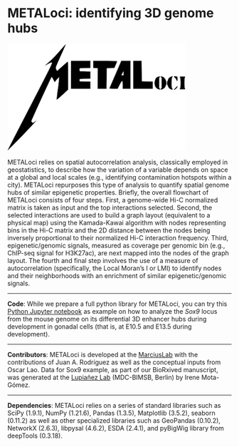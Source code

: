 # METALoci: identifying 3D genome hubs

![alt METALoci](https://github.com/3DGenomes/Sox9_METALoci/blob/main/METALoci_logo.png)

METALoci relies on spatial autocorrelation analysis, classically employed in geostatistics, to describe how the variation of a variable depends on space at a global and local scales (e.g., identifying contamination hotspots within a city). METALoci repurposes this type of analysis to quantify spatial genome hubs of similar epigenetic properties. Briefly, the overall flowchart of METALoci consists of four steps. First, a genome-wide Hi-C normalized matrix is taken as input and the top interactions selected. Second, the selected interactions are used to build a graph layout (equivalent to a physical map) using the Kamada-Kawai algorithm with nodes representing bins in the Hi-C matrix and the 2D distance between the nodes being inversely proportional to their normalized Hi-C interaction frequency. Third, epigenetic/genomic signals, measured as coverage per genomic bin (e.g., ChIP-seq signal for H3K27ac), are next mapped into the nodes of the graph layout. The fourth and final step involves the use of a measure of autocorrelation (specifically, the Local Moran’s I or LMI) to identify nodes and their neighborhoods with an enrichment of similar epigenetic/genomic signals.
*****
**Code**: While we prepare a full python library for METALoci, you can try this [Python Jupyter notebook](https://github.com/3DGenomes/Sox9_METALoci/blob/main/Sox9_E13.5_METALoci.ipynb) as example on how to analyze the *Sox9* locus from the mouse genome on its differential 3D enhancer hubs during development in gonadal cells (that is, at E10.5 and E13.5 during development).
*****
**Contributors**: METALoci is developed at the [MarciusLab](http://www.marciuslab.org) with the contributions of Juan A. Rodríguez as well as the conceptual inputs from Oscar Lao. Data for Sox9 example, as part of our BioRxived manuscript, was generated at the [Lupiañez Lab](https://lupilab.wordpress.com) (MDC-BIMSB, Berlin) by Irene Mota-Gómez.
*****
**Dependencies**: METALoci relies on a series of standard libraries such as SciPy (1.9.1), NumPy (1.21.6), Pandas (1.3.5), Matplotlib (3.5.2), seaborn (0.11.2) as well as other specialized libraries such as GeoPandas (0.10.2), NetworkX (2.6.3), libpysal (4.6.2), ESDA (2.4.1), and pyBigWig library from deepTools (0.3.18).
